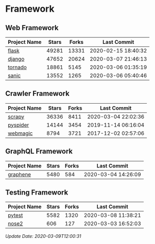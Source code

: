 # Framework

## Web Framework

| Project Name | Stars | Forks | Last Commit |
| ------------ | ----- | ----- | ----------- |
| [flask](https://github.com/pallets/flask) | 49281 | 13331 | 2020-02-15 18:40:32 |
| [django](https://github.com/django/django) | 47652 | 20624 | 2020-03-07 21:46:13 |
| [tornado](https://github.com/tornadoweb/tornado) | 18861 | 5145 | 2020-03-06 01:35:19 |
| [sanic](https://github.com/huge-success/sanic) | 13552 | 1265 | 2020-03-06 05:40:46 |

## Crawler Framework

| Project Name | Stars | Forks | Last Commit |
| ------------ | ----- | ----- | ----------- |
| [scrapy](https://github.com/scrapy/scrapy) | 36336 | 8411 | 2020-03-04 22:02:36 |
| [pyspider](https://github.com/binux/pyspider) | 14144 | 3454 | 2019-11-14 06:16:04 |
| [webmagic](https://github.com/code4craft/webmagic) | 8794 | 3721 | 2017-12-02 02:57:06 |

## GraphQL Framework

| Project Name | Stars | Forks | Last Commit |
| ------------ | ----- | ----- | ----------- |
| [graphene](https://github.com/graphql-python/graphene) | 5480 | 584 | 2020-03-04 14:26:09 |

## Testing Framework

| Project Name | Stars | Forks | Last Commit |
| ------------ | ----- | ----- | ----------- |
| [pytest](https://github.com/pytest-dev/pytest) | 5582 | 1320 | 2020-03-08 11:38:21 |
| [nose2](https://github.com/nose-devs/nose2) | 606 | 127 | 2020-03-03 16:52:03 |

*Update Date: 2020-03-09T12:00:31*
